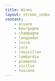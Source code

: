 ```yaml
---
title: Wines
layout: streek_index
content:
    - alsace
    - bourgogne
    - champagne
    - languedoc
    - loire 
    - jura
    - roussillon
    - lombardia
    - piemonte
    - sicilia
    - toscana
---
```


